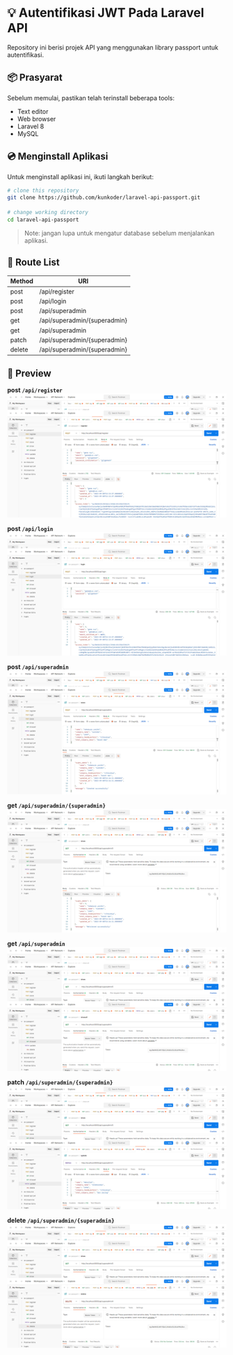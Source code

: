 # :bulb: Autentifikasi JWT Pada Laravel API

Repository ini berisi projek API yang menggunakan library passport untuk autentifikasi.

## :package: Prasyarat

Sebelum memulai, pastikan telah terinstall beberapa tools:
* Text editor
* Web browser
* Laravel 8
* MySQL

## :cd: Menginstall Aplikasi

Untuk menginstall aplikasi ini, ikuti langkah berikut:

```bash
# clone this repository
git clone https://github.com/kunkoder/laravel-api-passport.git

# change working directory
cd laravel-api-passport
```

>Note: jangan lupa untuk mengatur database sebelum menjalankan aplikasi.

## :trident: Route List
|  Method  |              URI              |
|----------|-------------------------------|
| post     | /api/register                 |
| post     | /api/login                    |
| post     | /api/superadmin               | 
| get      | /api/superadmin/{superadmin}  |
| get      | /api/superadmin               |
| patch    | /api/superadmin/{superadmin}  | 
| delete   | /api/superadmin/{superadmin}  |

## :eyes: Preview

**post `/api/register`**
![alt text](https://raw.githubusercontent.com/kunkoder/laravel-api-passport/main/images/register.png)

**post `/api/login`**
![alt text](https://raw.githubusercontent.com/kunkoder/laravel-api-passport/main/images/login.png)

**post `/api/superadmin`**
![alt text](https://raw.githubusercontent.com/kunkoder/laravel-api-passport/main/images/store.png)

**get `/api/superadmin/{superadmin}`**
![alt text](https://raw.githubusercontent.com/kunkoder/laravel-api-passport/main/images/show.png)

**get `/api/superadmin`**
![alt text](https://raw.githubusercontent.com/kunkoder/laravel-api-passport/main/images/showall.png)

**patch `/api/superadmin/{superadmin}`**
![alt text](https://raw.githubusercontent.com/kunkoder/laravel-api-passport/main/images/update.png)

**delete `/api/superadmin/{superadmin}`**
![alt text](https://raw.githubusercontent.com/kunkoder/laravel-api-passport/main/images/delete.png)
